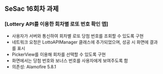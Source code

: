 ## SeSac 16회차 과제

### [Lottery API를 이용한 회차별 로또 번호 확인 앱]

- 사용자가 서버와 통신하여 회차별 로또 당첨 번호를 조회할 수 있도록 구현
- 네트워크 요청은 LottoAPIManager 클래스에 추가되었으며, 성공 시 화면에 결과를 표시
- PickerView를 이용해 회차를 선택할 수 있도록 구현
- 화면에서는 당첨 번호와 보너스 번호를 사용자에게 보여주도록 함
- 의존성: Alamofire 5.8.1

